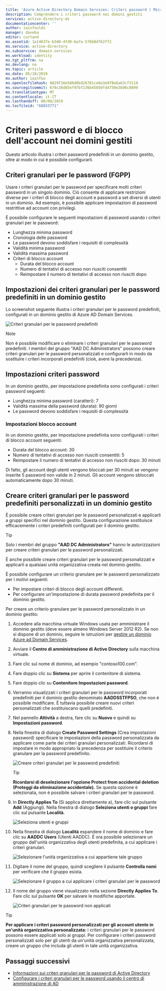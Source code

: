 ```yaml
---
title: 'Azure Active Directory Domain Services: Criteri password | Microsoft Docs'
description: Comprendere i criteri password nei domini gestiti
services: active-directory-ds
documentationcenter: ''
author: iainfoulds
manager: daveba
editor: curtand
ms.assetid: 1a14637e-b3d0-4fd9-ba7a-576b8df62ff2
ms.service: active-directory
ms.subservice: domain-services
ms.workload: identity
ms.tgt_pltfrm: na
ms.devlang: na
ms.topic: article
ms.date: 05/10/2019
ms.author: iainfou
ms.openlocfilehash: 8829f16e580d0b926781ce0a3e9f8e6a63cf3110
ms.sourcegitcommit: 670c38d85ef97bf236b45850fd4750e3b98c8899
ms.translationtype: MT
ms.contentlocale: it-IT
ms.lasthandoff: 08/08/2019
ms.locfileid: "68853771"
---
```

# <a name="password-and-account-lockout-policies-on-managed-domains"></a>Criteri password e di blocco dell'account nei domini gestiti
Questo articolo illustra i criteri password predefiniti in un dominio gestito, oltre al modo in cui è possibile configurarli.

## <a name="fine-grained-password-policies-fgpp"></a>Criteri granulari per le password (FGPP)
Usare i criteri granulari per le password per specificare molti criteri password in un singolo dominio. Ciò consente di applicare restrizioni diverse per i criteri di blocco degli account e password a set diversi di utenti in un dominio. Ad esempio, è possibile applicare impostazioni di password restrittive ad account con privilegi.

È possibile configurare le seguenti impostazioni di password usando i criteri granulari per le password:
* Lunghezza minima password
* Cronologia delle password
* Le password devono soddisfare i requisiti di complessità
* Validità minima password
* Validità massima password
* Criteri di blocco account
    * Durata del blocco account
    * Numero di tentativi di accesso non riusciti consentiti
    * Reimpostare il numero di tentativi di accesso non riusciti dopo


## <a name="default-fine-grained-password-policy-settings-on-a-managed-domain"></a>Impostazioni dei criteri granulari per le password predefiniti in un dominio gestito
Lo screenshot seguente illustra i criteri granulari per le password predefiniti, configurati in un dominio gestito di Azure AD Domain Services.

![Criteri granulari per le password predefiniti](./media/how-to/default-fgpp.png)

> [!NOTE]
> Non è possibile modificare o eliminare i criteri granulari per le password predefiniti. I membri del gruppo "AAD DC Administrators" possono creare criteri granulari per le password personalizzati e configurarli in modo da sostituire i criteri incorporati predefiniti (cioè, avere la precedenza).
>
>

## <a name="password-policy-settings"></a>Impostazioni criteri password
In un dominio gestito, per impostazione predefinita sono configurati i criteri password seguenti:
* Lunghezza minima password (caratteri): 7
* Validità massima della password (durata): 90 giorni
* Le password devono soddisfare i requisiti di complessità

### <a name="account-lockout-settings"></a>Impostazioni blocco account
In un dominio gestito, per impostazione predefinita sono configurati i criteri di blocco account seguenti:
* Durata del blocco account: 30
* Numero di tentativi di accesso non riusciti consentiti: 5
* Reimpostare il numero di tentativi di accesso non riusciti dopo: 30 minuti

Di fatto, gli account degli utenti vengono bloccati per 30 minuti se vengono inserite 5 password non valide in 2 minuti. Gli account vengono sbloccati automaticamente dopo 30 minuti.


## <a name="create-a-custom-fine-grained-password-policy-fgpp-on-a-managed-domain"></a>Creare criteri granulari per le password predefiniti personalizzati in un dominio gestito
È possibile creare criteri granulari per le password personalizzati e applicarli a gruppi specifici nel dominio gestito. Questa configurazione sostituisce efficacemente i criteri predefiniti configurati per il dominio gestito.

> [!TIP]
> Solo i membri del gruppo **"AAD DC Administrators"** hanno le autorizzazioni per creare criteri granulari per le password personalizzati.
>
>

È anche possibile creare criteri granulari per le password personalizzati e applicarli a qualsiasi unità organizzativa creata nel dominio gestito.

È possibile configurare un criterio granulare per le password personalizzato per i motivi seguenti:
* Per impostare criteri di blocco degli account differenti.
* Per configurare un'impostazione di durata password predefinita per il dominio gestito.

Per creare un criterio granulare per le password personalizzato in un dominio gestito:
1. Accedere alla macchina virtuale Windows usata per amministrare il dominio gestito (deve essere almeno Windows Server 2012 R2). Se non si dispone di un dominio, seguire le istruzioni per [gestire un dominio Azure ad Domain Services](manage-domain.md).
2. Avviare il **Centro di amministrazione di Active Directory** sulla macchina virtuale.
3. Fare clic sul nome di dominio, ad esempio "contoso100.com".
4. Fare doppio clic su **Sistema** per aprire il contenitore di sistema.
5. Fare doppio clic su **Contenitore Impostazioni password**.
6. Verranno visualizzati i criteri granulari per le password incorporati predefiniti per il dominio gestito denominato **AADDSSTFPSO**, che non è possibile modificare. È tuttavia possibile creare nuovi criteri personalizzati che sostituiscano quelli predefiniti.
7. Nel pannello **Attività** a destra, fare clic su **Nuovo** e quindi su **Impostazioni password**.
8. Nella finestra di dialogo **Create Password Settings** (Crea impostazioni password) specificare le impostazioni della password personalizzata da applicare come parte dei criteri granulari personalizzati. Ricordarsi di impostare in modo appropriato la precedenza per sostituire il criterio granulare per la password predefinito.

   ![Creare criteri granulari per le password predefiniti](./media/how-to/custom-fgpp.png)

   > [!TIP]
   > **Ricordarsi di deselezionare l'opzione Protect from accidental deletion (Proteggi da eliminazione accidentale).** Se questa opzione è selezionata, non è possibile salvare i criteri granulari per le password.
   >
   >

9. In **Directly Applies To** (Si applica direttamente a), fare clic sul pulsante **Add** (Aggiungi). Nella finestra di dialogo **Seleziona utenti o gruppi** fare clic sul pulsante **Località**.

   ![Seleziona utenti e gruppi](./media/how-to/fgpp-applies-to.png)

10. Nella finestra di dialogo **Località** espandere il nome di dominio e fare clic su **AADDC Users** (Utenti AADDC). È ora possibile selezionare un gruppo dall'unità organizzativa degli utenti predefinita, a cui applicare i criteri granulari.

    ![Selezionare l'unità organizzativa a cui appartiene tale gruppo](./media/how-to/fgpp-container.png)

11. Digitare il nome del gruppo, quindi scegliere il pulsante **Controlla nomi** per verificare che il gruppo esista.

    ![Selezionare il gruppo a cui applicare i criteri granulari per le password](./media/how-to/fgpp-apply-group.png)

12. Il nome del gruppo viene visualizzato nella sezione **Directly Applies To**. Fare clic sul pulsante **OK** per salvare le modifiche apportate.

    ![Criteri granulari per le password non applicati](./media/how-to/fgpp-applied.png)

> [!TIP]
> **Per applicare i criteri password personalizzati per gli account utente in un'unità organizzativa personalizzata:** i criteri granulari per le password possono essere applicati solo ai gruppi. Per configurare i criteri password personalizzati solo per gli utenti da un'unità organizzativa personalizzata, creare un gruppo che includa gli utenti in tale unità organizzativa.
>
>

## <a name="next-steps"></a>Passaggi successivi
* [Informazioni sui criteri granulari per le password di Active Directory](/previous-versions/windows/it-pro/windows-server-2008-R2-and-2008/cc770394(v=ws.10))
* [Configurare i criteri granulari per le password usando il centro di amministrazione di AD](https://docs.microsoft.com/windows-server/identity/ad-ds/get-started/adac/introduction-to-active-directory-administrative-center-enhancements--level-100-#fine_grained_pswd_policy_mgmt)
